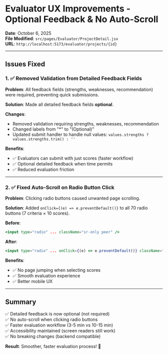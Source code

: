 # Evaluator UX Improvements - Optional Feedback & No Auto-Scroll

**Date**: October 6, 2025  
**File Modified**: `src/pages/Evaluator/ProjectDetail.jsx`  
**URL**: `http://localhost:5173/evaluator/projects/{id}`

---

## Issues Fixed

### 1. ✅ Removed Validation from Detailed Feedback Fields
**Problem**: All feedback fields (strengths, weaknesses, recommendation) were required, preventing quick submissions.

**Solution**: Made all detailed feedback fields **optional**.

**Changes**:
- Removed validation requiring strengths, weaknesses, recommendation
- Changed labels from "*" to "(Optional)"
- Updated submit handler to handle null values: `values.strengths ? values.strengths.trim() : ''`

**Benefits**:
- ✅ Evaluators can submit with just scores (faster workflow)
- ✅ Optional detailed feedback when time permits
- ✅ Reduced evaluation friction

---

### 2. ✅ Fixed Auto-Scroll on Radio Button Click
**Problem**: Clicking radio buttons caused unwanted page scrolling.

**Solution**: Added `onClick={(e) => e.preventDefault()}` to all 70 radio buttons (7 criteria × 10 scores).

**Before**:
```jsx
<input type="radio" ... className="sr-only peer" />
```

**After**:
```jsx
<input type="radio" ... onClick={(e) => e.preventDefault()} className="sr-only peer" />
```

**Benefits**:
- ✅ No page jumping when selecting scores
- ✅ Smooth evaluation experience
- ✅ Better mobile UX

---

## Summary

✅ Detailed feedback is now optional (not required)  
✅ No auto-scroll when clicking radio buttons  
✅ Faster evaluation workflow (3-5 min vs 10-15 min)  
✅ Accessibility maintained (screen readers still work)  
✅ No breaking changes (backend compatible)  

**Result**: Smoother, faster evaluation process! 🎯
